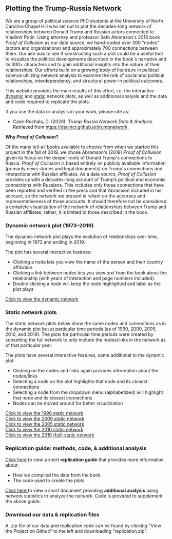 ## Plotting the Trump-Russia Network

We are a group of political science PhD students at the University of North Carolina-Chapel Hill who set out to plot the decades-long network of relationships between Donald Trump and Russian actors connected to Vladimir Putin. Using attorney and professor Seth Abramson's 2018 book *Proof of Collusion* as our data source, we hand-coded over 300 "nodes" (actors and organizations) and approximately 700 connections between them. Our aim was to see if constructing such a plot could be a useful tool to visualize the political developments described in the book's narrative and its 300+ characters and to gain additional insights into the nature of their relationships. Our efforts build on a growing body of literature in political science utilizing network analysis to examine the role of social and political relationships, interdependency, and structural power in political outcomes.

This website provides the main results of this effort, i.e. the interactive 
<a href="html/trump-russia-dynamic.html" title="Trump network">dynamic</a> and <a href="html/trump-russia-static.html" title="Trump network">static</a> network plots, as well as additional analysis and the data and code required to replicate the plots.

If you use the data or analysis in your work, please cite as: 
* Case-Ruchala, D. (2020). *Trump-Russia Network Data & Analysis*. Retrieved from <https://devincr.github.io/trumpnetwork>.

**Why *Proof of Collusion*?**

Of the many tell-all books available to choose from when we started this project in the fall of 2019, we chose Abramson's (2018) *Proof of Collusion* given its focus on the deeper roots of Donald Trump's connections to Russia. *Proof of Collusion* is based entirely on publicly available information (primarily news stories and legal documents) on Trump's connections and interactions with Russian affiliates. As a data source, *Proof of Collusion* provides us with a decades-long account of Trump’s political and economic connections with Russians. This includes only those connections that have been reported and verified in the press and that Abramson included in his account, so the network we present is reliant on the accuracy and representativeness of those accounts. It should therefore not be considered a complete visualization of the network of relationships between Trump and Russian affiliates; rather, it is limited to those described in the book.

### Dynamic network plot (1973-2019)

The dynamic network plot plays the evolution of relationships over time, beginning in 1973 and ending in 2019. 

The plot has several interactive features:
+ Clicking a node lets you view the name of the person and their country affiliation
+ Clicking a link between nodes lets you view text from the book about the relationship (with years of interaction and page numbers included).
+ Double clicking a node will keep the node highlighted and label as the plot plays

<a href="html/trump-russia-dynamic.html" title="Trump network">Click to view the dynamic network </a>

### Static network plots

The static network plots below show the same nodes and connections as in the dynamic plot but at particular time periods (as of 1990, 2000, 2005, 2010, and 2019). The plots for particular time periods were created by subsetting the full network to only include the nodes/links in the network as of that particular year.

The plots have several interactive features, some additional to the dynamic plot:
+ Clicking on the nodes and links again provides information about the nodes/links
+ Selecting a node on the plot highlights that node and its closest connections
+ Selecting a node from the dropdown menu (alphabetized) will highlight that node and its closest connections
+ Nodes can be moved around for better visualization

<a href="html/stat-plot-1990.html" title="Trump network">Click to view the 1990 static network </a><br/>
<a href="html/stat-plot-2000.html" title="Trump network">Click to view the 2000 static network </a><br/>
<a href="html/stat-plot-2005.html" title="Trump network">Click to view the 2005 static network </a><br/>
<a href="html/stat-plot-2010.html" title="Trump network">Click to view the 2010 static network </a><br/>
<a href="html/trump-russia-static.html" title="Trump network">Click to view the 2019 (full) static network </a><br/>

### Replication guide: methods, code, & additional analysis

<a href="html/abramson-replication-guide.html" title="Trump network">Click here </a> to view a short **replication guide** that provides more information about:
+ How we compiled the data from the book
+ The code used to create the plots

<a href="html/abramson-network-analysis.html" title="Trump network">Click here </a> to view a short document providing **additional analysis** using network statistics to analyze the network. Code is provided to supplement the above guide.

### Download our data & replication files

A .zip file of our data and replication code can be found by clicking "View the Project on Github" to the left and downloading "replication.zip". 
